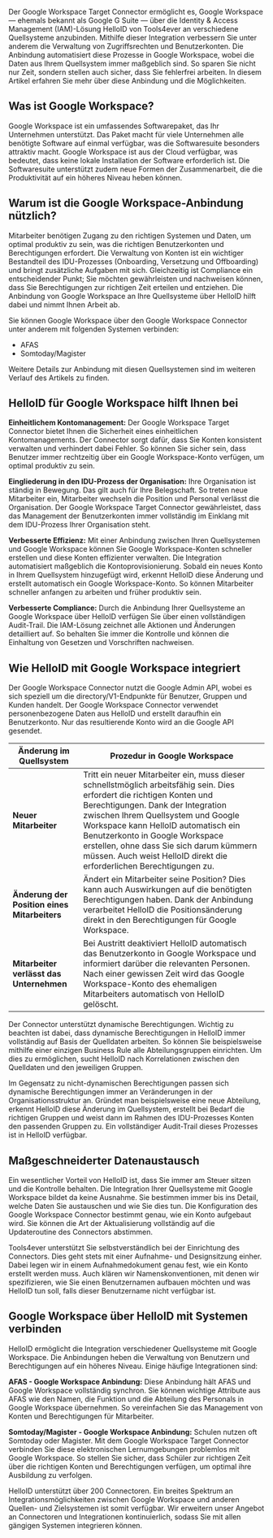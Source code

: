 Der Google Workspace Target Connector ermöglicht es, Google Workspace — ehemals bekannt als Google G Suite — über die Identity & Access Management (IAM)-Lösung HelloID von Tools4ever an verschiedene Quellsysteme anzubinden. Mithilfe dieser Integration verbessern Sie unter anderem die Verwaltung von Zugriffsrechten und Benutzerkonten. Die Anbindung automatisiert diese Prozesse in Google Workspace, wobei die Daten aus Ihrem Quellsystem immer maßgeblich sind. So sparen Sie nicht nur Zeit, sondern stellen auch sicher, dass Sie fehlerfrei arbeiten. In diesem Artikel erfahren Sie mehr über diese Anbindung und die Möglichkeiten.

## Was ist Google Workspace?

Google Workspace ist ein umfassendes Softwarepaket, das Ihr Unternehmen unterstützt. Das Paket macht für viele Unternehmen alle benötigte Software auf einmal verfügbar, was die Softwaresuite besonders attraktiv macht. Google Workspace ist aus der Cloud verfügbar, was bedeutet, dass keine lokale Installation der Software erforderlich ist. Die Softwaresuite unterstützt zudem neue Formen der Zusammenarbeit, die die Produktivität auf ein höheres Niveau heben können.

## Warum ist die Google Workspace-Anbindung nützlich?

Mitarbeiter benötigen Zugang zu den richtigen Systemen und Daten, um optimal produktiv zu sein, was die richtigen Benutzerkonten und Berechtigungen erfordert. Die Verwaltung von Konten ist ein wichtiger Bestandteil des IDU-Prozesses (Onboarding, Versetzung und Offboarding) und bringt zusätzliche Aufgaben mit sich. Gleichzeitig ist Compliance ein entscheidender Punkt; Sie möchten gewährleisten und nachweisen können, dass Sie Berechtigungen zur richtigen Zeit erteilen und entziehen. Die Anbindung von Google Workspace an Ihre Quellsysteme über HelloID hilft dabei und nimmt Ihnen Arbeit ab.

Sie können Google Workspace über den Google Workspace Connector unter anderem mit folgenden Systemen verbinden:

* AFAS
* Somtoday/Magister

Weitere Details zur Anbindung mit diesen Quellsystemen sind im weiteren Verlauf des Artikels zu finden.

## HelloID für Google Workspace hilft Ihnen bei

**Einheitlichem Kontomanagement:** Der Google Workspace Target Connector bietet Ihnen die Sicherheit eines einheitlichen Kontomanagements. Der Connector sorgt dafür, dass Sie Konten konsistent verwalten und verhindert dabei Fehler. So können Sie sicher sein, dass Benutzer immer rechtzeitig über ein Google Workspace-Konto verfügen, um optimal produktiv zu sein.

**Eingliederung in den IDU-Prozess der Organisation:** Ihre Organisation ist ständig in Bewegung. Das gilt auch für Ihre Belegschaft. So treten neue Mitarbeiter ein, Mitarbeiter wechseln die Position und Personal verlässt die Organisation. Der Google Workspace Target Connector gewährleistet, dass das Management der Benutzerkonten immer vollständig im Einklang mit dem IDU-Prozess Ihrer Organisation steht.

**Verbesserte Effizienz:** Mit einer Anbindung zwischen Ihren Quellsystemen und Google Workspace können Sie Google Workspace-Konten schneller erstellen und diese Konten effizienter verwalten. Die Integration automatisiert maßgeblich die Kontoprovisionierung. Sobald ein neues Konto in Ihrem Quellsystem hinzugefügt wird, erkennt HelloID diese Änderung und erstellt automatisch ein Google Workspace-Konto. So können Mitarbeiter schneller anfangen zu arbeiten und früher produktiv sein.

**Verbesserte Compliance:** Durch die Anbindung Ihrer Quellsysteme an Google Workspace über HelloID verfügen Sie über einen vollständigen Audit-Trail. Die IAM-Lösung zeichnet alle Aktionen und Änderungen detailliert auf. So behalten Sie immer die Kontrolle und können die Einhaltung von Gesetzen und Vorschriften nachweisen.

## Wie HelloID mit Google Workspace integriert

Der Google Workspace Connector nutzt die Google Admin API, wobei es sich speziell um die directory/V1-Endpunkte für Benutzer, Gruppen und Kunden handelt. Der Google Workspace Connector verwendet personenbezogene Daten aus HelloID und erstellt daraufhin ein Benutzerkonto. Nur das resultierende Konto wird an die Google API gesendet.

| Änderung im Quellsystem | Prozedur in Google Workspace |
| ----------------------- | --------------------------- | 
| **Neuer Mitarbeiter**   | Tritt ein neuer Mitarbeiter ein, muss dieser schnellstmöglich arbeitsfähig sein. Dies erfordert die richtigen Konten und Berechtigungen. Dank der Integration zwischen Ihrem Quellsystem und Google Workspace kann HelloID automatisch ein Benutzerkonto in Google Workspace erstellen, ohne dass Sie sich darum kümmern müssen. Auch weist HelloID direkt die erforderlichen Berechtigungen zu. |
| **Änderung der Position eines Mitarbeiters** | Ändert ein Mitarbeiter seine Position? Dies kann auch Auswirkungen auf die benötigten Berechtigungen haben. Dank der Anbindung verarbeitet HelloID die Positionsänderung direkt in den Berechtigungen für Google Workspace. |
| **Mitarbeiter verlässt das Unternehmen** | Bei Austritt deaktiviert HelloID automatisch das Benutzerkonto in Google Workspace und informiert darüber die relevanten Personen. Nach einer gewissen Zeit wird das Google Workspace-Konto des ehemaligen Mitarbeiters automatisch von HelloID gelöscht. |

Der Connector unterstützt dynamische Berechtigungen. Wichtig zu beachten ist dabei, dass dynamische Berechtigungen in HelloID immer vollständig auf Basis der Quelldaten arbeiten. So können Sie beispielsweise mithilfe einer einzigen Business Rule alle Abteilungsgruppen einrichten. Um dies zu ermöglichen, sucht HelloID nach Korrelationen zwischen den Quelldaten und den jeweiligen Gruppen.

Im Gegensatz zu nicht-dynamischen Berechtigungen passen sich dynamische Berechtigungen immer an Veränderungen in der Organisationsstruktur an. Gründet man beispielsweise eine neue Abteilung, erkennt HelloID diese Änderung im Quellsystem, erstellt bei Bedarf die richtigen Gruppen und weist dann im Rahmen des IDU-Prozesses Konten den passenden Gruppen zu. Ein vollständiger Audit-Trail dieses Prozesses ist in HelloID verfügbar.

## Maßgeschneiderter Datenaustausch

Ein wesentlicher Vorteil von HelloID ist, dass Sie immer am Steuer sitzen und die Kontrolle behalten. Die Integration Ihrer Quellsysteme mit Google Workspace bildet da keine Ausnahme. Sie bestimmen immer bis ins Detail, welche Daten Sie austauschen und wie Sie dies tun. Die Konfiguration des Google Workspace Connector bestimmt genau, wie ein Konto aufgebaut wird. Sie können die Art der Aktualisierung vollständig auf die Updateroutine des Connectors abstimmen.

Tools4ever unterstützt Sie selbstverständlich bei der Einrichtung des Connectors. Dies geht stets mit einer Aufnahme- und Designsitzung einher. Dabei legen wir in einem Aufnahmedokument genau fest, wie ein Konto erstellt werden muss. Auch klären wir Namenskonventionen, mit denen wir spezifizieren, wie Sie einen Benutzernamen aufbauen möchten und was HelloID tun soll, falls dieser Benutzername nicht verfügbar ist.

## Google Workspace über HelloID mit Systemen verbinden

HelloID ermöglicht die Integration verschiedener Quellsysteme mit Google Workspace. Die Anbindungen heben die Verwaltung von Benutzern und Berechtigungen auf ein höheres Niveau. Einige häufige Integrationen sind:

**AFAS - Google Workspace Anbindung:** Diese Anbindung hält AFAS und Google Workspace vollständig synchron. Sie können wichtige Attribute aus AFAS wie den Namen, die Funktion und die Abteilung des Personals in Google Workspace übernehmen. So vereinfachen Sie das Management von Konten und Berechtigungen für Mitarbeiter.

**Somtoday/Magister - Google Workspace Anbindung:** Schulen nutzen oft Somtoday oder Magister. Mit dem Google Workspace Target Connector verbinden Sie diese elektronischen Lernumgebungen problemlos mit Google Workspace. So stellen Sie sicher, dass Schüler zur richtigen Zeit über die richtigen Konten und Berechtigungen verfügen, um optimal ihre Ausbildung zu verfolgen.

HelloID unterstützt über 200 Connectoren. Ein breites Spektrum an Integrationsmöglichkeiten zwischen Google Workspace und anderen Quellen- und Zielsystemen ist somit verfügbar. Wir erweitern unser Angebot an Connectoren und Integrationen kontinuierlich, sodass Sie mit allen gängigen Systemen integrieren können.